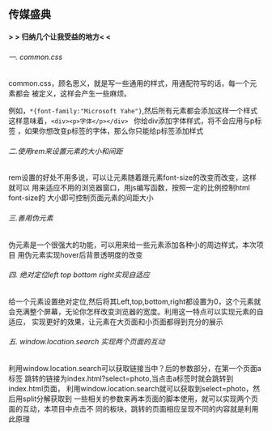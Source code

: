## 传媒盛典

#### > > 归纳几个让我受益的地方< <

###### 一. common.css

 common.css，顾名思义，就是写一些通用的样式，用通配符写的话，每一个元素都会
 被定义，这样会产生一些麻烦。

 例如，` *{font-family:"Microsoft Yahe"} `,然后所有元素都会添加这样一个样式
 这样意味着，`<div><p>字体</p></div> ` 你给div添加字体样式，将不会应用与p标签
 ，如果你想改变p标签的字体，那么你只能给p标签添加样式


###### 二.使用rem来设置元素的大小和间距

  rem设置的好处不用多说，可以让元素随着跟元素font-size的改变而改变，这样就可以
  用来适应不用的浏览器窗口，用js编写函数，按照一定的比例控制html font-size的
  大小即可控制页面元素的间距大小

###### 三.善用伪元素

   伪元素是一个很强大的功能，可以用来给一些元素添加各种小的周边样式，本次项目
   用伪元素实现hover后背景透明度的改变

###### 四. 绝对定位left top bottom right实现自适应

   给一个元素设置绝对定位,然后将其Left,top,bottom,right都设置为0，这个元素就
   会充满整个屏幕，无论你怎样改变浏览器的宽度。利用这一特点可以实现元素的自适应，
   实现更好的效果，让元素在大页面和小页面都得到充分的展示
###### 五. window.location.search 实现两个页面的互动

   利用window.location.search可以获取链接当中？后的参数部分，在第一个页面a标签
   跳转的链接为index.html?select=photo,当点击a标签时就会跳转到index.html页面，
   利用window.location.search就可以获取到select=photo，然后用split分解获取到
   一些相关的参数来再本页面的脚本使用，就可以实现两个页面的互动，本项目中点击不
   同的板块，跳转的页面相应呈现不同的内容就是利用此原理
